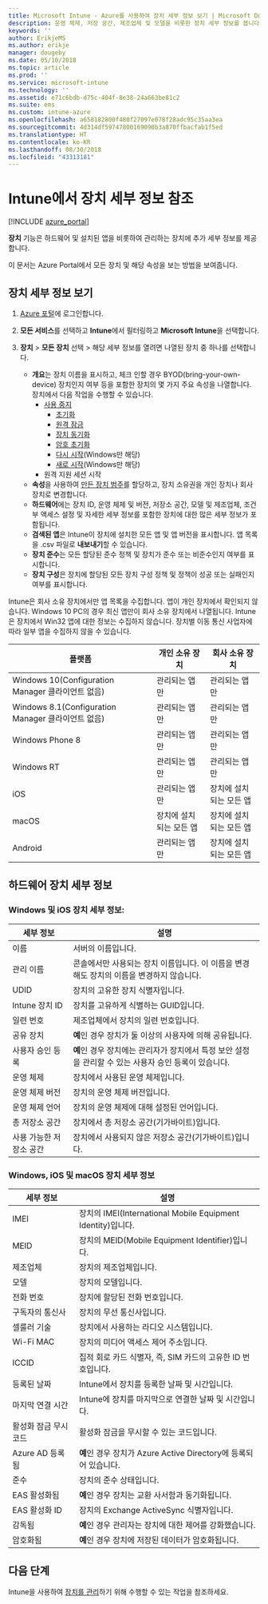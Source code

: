 ```yaml
---
title: Microsoft Intune - Azure를 사용하여 장치 세부 정보 보기 | Microsoft Docs
description: 운영 체제, 저장 공간, 제조업체 및 모델을 비롯한 장치 세부 정보를 봅니다. Azure에서 Microsoft Intune을 사용하여 설치된 앱의 목록을 가져오고, 준수 정책을 확인하고, TeamViewer를 설정합니다. 관리하는 장치의 인벤토리 보기와 유사합니다.
keywords: ''
author: ErikjeMS
ms.author: erikje
manager: dougeby
ms.date: 05/10/2018
ms.topic: article
ms.prod: ''
ms.service: microsoft-intune
ms.technology: ''
ms.assetid: e71c6bdb-d75c-404f-8e38-24a663be81c2
ms.suite: ems
ms.custom: intune-azure
ms.openlocfilehash: a658182800f480f27097e078f28adc95c35aa3ea
ms.sourcegitcommit: 4d314df59747800169090b3a870ffbacfab1f5ed
ms.translationtype: HT
ms.contentlocale: ko-KR
ms.lasthandoff: 08/30/2018
ms.locfileid: "43313181"
---
```

# <a name="see-device-details-in-intune"></a>Intune에서 장치 세부 정보 참조

[!INCLUDE [azure_portal](./includes/azure_portal.md)]

**장치** 기능은 하드웨어 및 설치된 앱을 비롯하여 관리하는 장치에 추가 세부 정보를 제공합니다.

이 문서는 Azure Portal에서 모든 장치 및 해당 속성을 보는 방법을 보여줍니다.

## <a name="view-the-device-details"></a>장치 세부 정보 보기

1. [Azure 포털](https://portal.azure.com)에 로그인합니다.
2. **모든 서비스**를 선택하고 **Intune**에서 필터링하고 **Microsoft Intune**을 선택합니다.
3. **장치** > **모든 장치** 선택 > 해당 세부 정보를 열려면 나열된 장치 중 하나를 선택합니다.

   - **개요**는 장치 이름을 표시하고, 체크 인할 경우 BYOD(bring-your-own-device) 장치인지 여부 등을 포함한 장치의 몇 가지 주요 속성을 나열합니다. 장치에서 다음 작업을 수행할 수 있습니다.
      - [사용 중지](devices-wipe.md#retire)
        - [초기화](devices-wipe.md#wipe)
        - [원격 잠금](device-remote-lock.md)
        - [장치 동기화](device-sync.md)
        - [암호 초기화](device-passcode-reset.md)
        - [다시 시작](device-restart.md)(Windows만 해당)
        - [새로 시작](device-fresh-start.md)(Windows만 해당)
     - 원격 지원 세션 시작
   - **속성**을 사용하여 [만든 장치 범주](device-group-mapping.md)를 할당하고, 장치 소유권을 개인 장치나 회사 장치로 변경합니다.
   - **하드웨어**에는 장치 ID, 운영 체제 및 버전, 저장소 공간, 모델 및 제조업체, 조건부 액세스 설정 및 자세한 세부 정보를 포함한 장치에 대한 많은 세부 정보가 포함됩니다.
   - **검색된 앱**은 Intune이 장치에 설치한 모든 앱 및 앱 버전을 표시합니다. 앱 목록을 .csv 파일로 **내보내기**할 수 있습니다.
   - **장치 준수**는 모든 할당된 준수 정책 및 장치가 준수 또는 비준수인지 여부를 표시합니다.
   - **장치 구성**은 장치에 할당된 모든 장치 구성 정책 및 정책이 성공 또는 실패인지 여부를 표시합니다.

Intune은 회사 소유 장치에서만 앱 목록을 수집합니다. 앱이 개인 장치에서 확인되지 않습니다. Windows 10 PC의 경우 최신 앱만이 회사 소유 장치에서 나열됩니다. Intune은 장치에서 Win32 앱에 대한 정보는 수집하지 않습니다. 장치별 이동 통신 사업자에 따라 일부 앱을 수집하지 않을 수 있습니다.

|플랫폼|개인 소유 장치|회사 소유 장치|  
|--------------|---------------------------------|--------------------------------|  
|Windows 10(Configuration Manager 클라이언트 없음)|관리되는 앱만|관리되는 앱만|
|Windows 8.1(Configuration Manager 클라이언트 없음)|관리되는 앱만|관리되는 앱만|  
|Windows Phone 8|관리되는 앱만|관리되는 앱만|  
|Windows RT|관리되는 앱만|관리되는 앱만|  
|iOS|관리되는 앱만|장치에 설치되는 모든 앱|
|macOS|장치에 설치되는 모든 앱|장치에 설치되는 모든 앱|  
|Android|관리되는 앱만|장치에 설치되는 모든 앱|  

## <a name="hardware-device-details"></a>하드웨어 장치 세부 정보

### <a name="windows-and-ios-device-details"></a>Windows 및 iOS 장치 세부 정보:
|세부 정보|설명|  
|--------------|----------------------|  
|이름|서버의 이름입니다.|
|관리 이름|콘솔에서만 사용되는 장치 이름입니다. 이 이름을 변경해도 장치의 이름을 변경하지 않습니다.|
|UDID|장치의 고유한 장치 식별자입니다.|
|Intune 장치 ID|장치를 고유하게 식별하는 GUID입니다.|
|일련 번호|제조업체에서 장치의 일련 번호입니다.|
|공유 장치|**예**인 경우 장치가 둘 이상의 사용자에 의해 공유됩니다.|
|사용자 승인 등록|**예**인 경우 장치에는 관리자가 장치에서 특정 보안 설정을 관리할 수 있는 사용자 승인 등록이 있습니다.|
|운영 체제|장치에서 사용된 운영 체제입니다.|
|운영 체제 버전|장치의 운영 체제 버전입니다.|
|운영 체제 언어|장치의 운영 체제에 대해 설정된 언어입니다.|
|총 저장소 공간|장치에서 총 저장소 공간(기가바이트)입니다.|
|사용 가능한 저장소 공간|장치에서 사용되지 않은 저장소 공간(기가바이트)입니다.|


### <a name="windows-ios-and-macos-device-details"></a>Windows, iOS 및 macOS 장치 세부 정보
|세부 정보|설명|  
|--------------|----------------------|  
|IMEI|장치의 IMEI(International Mobile Equipment Identity)입니다.|
|MEID|장치의 MEID(Mobile Equipment Identifier)입니다.|
|제조업체|장치의 제조업체입니다.|
|모델|장치의 모델입니다.|
|전화 번호|장치에 할당된 전화 번호입니다.|
|구독자의 통신사|장치의 무선 통신사입니다.|
|셀룰러 기술|장치에서 사용하는 라디오 시스템입니다.|
|Wi-Fi MAC|장치의 미디어 액세스 제어 주소입니다.|
|ICCID|집적 회로 카드 식별자, 즉, SIM 카드의 고유한 ID 번호입니다.|
|등록된 날짜|Intune에서 장치를 등록한 날짜 및 시간입니다.|
|마지막 연결 시간|Intune에 장치를 마지막으로 연결한 날짜 및 시간입니다.|
|활성화 잠금 무시 코드|활성화 잠금을 무시할 수 있는 코드입니다.|
|Azure AD 등록됨|**예**인 경우 장치가 Azure Active Directory에 등록되어 있습니다.|
|준수|장치의 준수 상태입니다.|
|EAS 활성화됨|**예**인 경우 장치는 교환 사서함과 동기화됩니다.|
|EAS 활성화 ID|장치의 Exchange ActiveSync 식별자입니다.|
|감독됨|**예**인 경우 관리자는 장치에 대한 제어를 강화했습니다.|
|암호화됨|**예**인 경우 장치에 저장된 데이터가 암호화됩니다.|



## <a name="next-steps"></a>다음 단계
Intune을 사용하여 [장치를 관리](device-management.md)하기 위해 수행할 수 있는 작업을 참조하세요.